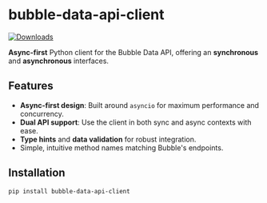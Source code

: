 
# bubble-data-api-client

[![Downloads](https://static.pepy.tech/badge/bubble-data-api-client/month)](https://pepy.tech/project/bubble-data-api-client)

**Async-first** Python client for the Bubble Data API, offering an **synchronous** and **asynchronous** interfaces.

## Features

- **Async-first design**: Built around `asyncio` for maximum performance and concurrency.
- **Dual API support**: Use the client in both sync and async contexts with ease.
- **Type hints** and **data validation** for robust integration.
- Simple, intuitive method names matching Bubble's endpoints.

## Installation

```bash
pip install bubble-data-api-client
```
